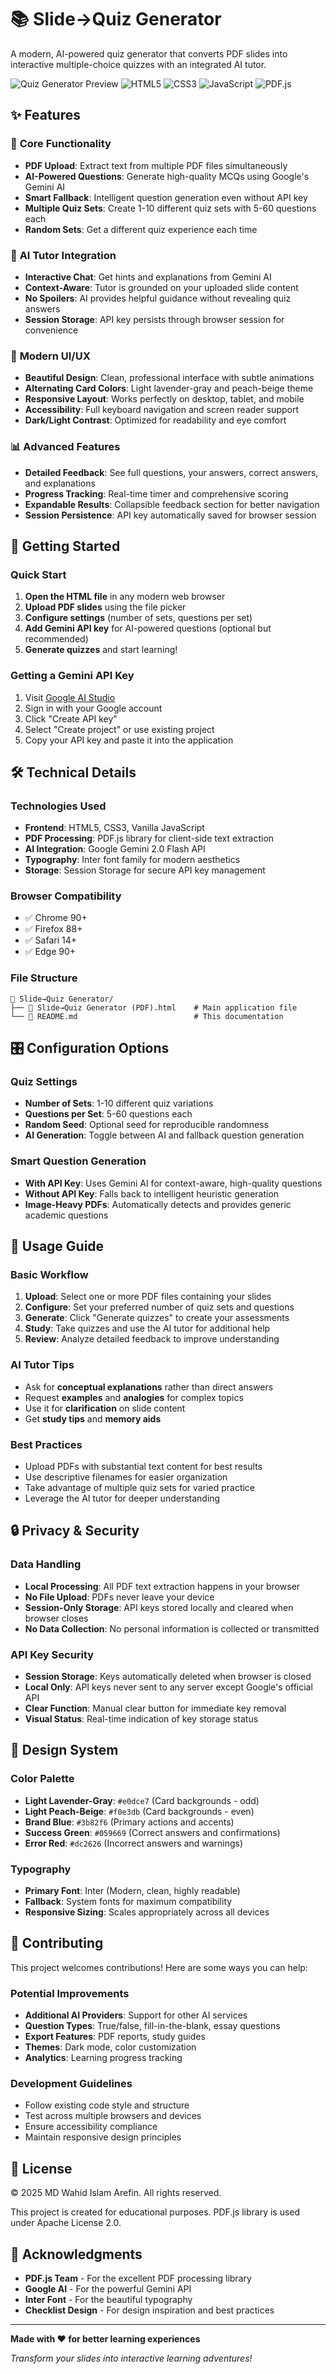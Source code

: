 # 📚 Slide→Quiz Generator

A modern, AI-powered quiz generator that converts PDF slides into interactive multiple-choice quizzes with an integrated AI tutor.

![Quiz Generator Preview](https://img.shields.io/badge/Status-Active-brightgreen) ![HTML5](https://img.shields.io/badge/HTML5-E34F26?style=flat&logo=html5&logoColor=white) ![CSS3](https://img.shields.io/badge/CSS3-1572B6?style=flat&logo=css3&logoColor=white) ![JavaScript](https://img.shields.io/badge/JavaScript-F7DF1E?style=flat&logo=javascript&logoColor=black) ![PDF.js](https://img.shields.io/badge/PDF.js-FF6B35?style=flat&logo=adobe&logoColor=white)

## ✨ Features

### 🎯 **Core Functionality**
- **PDF Upload**: Extract text from multiple PDF files simultaneously
- **AI-Powered Questions**: Generate high-quality MCQs using Google's Gemini AI
- **Smart Fallback**: Intelligent question generation even without API key
- **Multiple Quiz Sets**: Create 1-10 different quiz sets with 5-60 questions each
- **Random Sets**: Get a different quiz experience each time

### 🤖 **AI Tutor Integration**
- **Interactive Chat**: Get hints and explanations from Gemini AI
- **Context-Aware**: Tutor is grounded on your uploaded slide content
- **No Spoilers**: AI provides helpful guidance without revealing quiz answers
- **Session Storage**: API key persists through browser session for convenience

### 🎨 **Modern UI/UX**
- **Beautiful Design**: Clean, professional interface with subtle animations
- **Alternating Card Colors**: Light lavender-gray and peach-beige theme
- **Responsive Layout**: Works perfectly on desktop, tablet, and mobile
- **Accessibility**: Full keyboard navigation and screen reader support
- **Dark/Light Contrast**: Optimized for readability and eye comfort

### 📊 **Advanced Features**
- **Detailed Feedback**: See full questions, your answers, correct answers, and explanations
- **Progress Tracking**: Real-time timer and comprehensive scoring
- **Expandable Results**: Collapsible feedback section for better navigation
- **Session Persistence**: API key automatically saved for browser session

## 🚀 Getting Started

### Quick Start
1. **Open the HTML file** in any modern web browser
2. **Upload PDF slides** using the file picker
3. **Configure settings** (number of sets, questions per set)
4. **Add Gemini API key** for AI-powered questions (optional but recommended)
5. **Generate quizzes** and start learning!

### Getting a Gemini API Key
1. Visit [Google AI Studio](https://aistudio.google.com/apikey)
2. Sign in with your Google account
3. Click "Create API key"
4. Select "Create project" or use existing project
5. Copy your API key and paste it into the application

## 🛠️ Technical Details

### Technologies Used
- **Frontend**: HTML5, CSS3, Vanilla JavaScript
- **PDF Processing**: PDF.js library for client-side text extraction
- **AI Integration**: Google Gemini 2.0 Flash API
- **Typography**: Inter font family for modern aesthetics
- **Storage**: Session Storage for secure API key management

### Browser Compatibility
- ✅ Chrome 90+
- ✅ Firefox 88+
- ✅ Safari 14+
- ✅ Edge 90+

### File Structure
```
📁 Slide→Quiz Generator/
├── 📄 Slide→Quiz Generator (PDF).html    # Main application file
└── 📄 README.md                          # This documentation
```

## 🎛️ Configuration Options

### Quiz Settings
- **Number of Sets**: 1-10 different quiz variations
- **Questions per Set**: 5-60 questions each
- **Random Seed**: Optional seed for reproducible randomness
- **AI Generation**: Toggle between AI and fallback question generation

### Smart Question Generation
- **With API Key**: Uses Gemini AI for context-aware, high-quality questions
- **Without API Key**: Falls back to intelligent heuristic generation
- **Image-Heavy PDFs**: Automatically detects and provides generic academic questions

## 📖 Usage Guide

### Basic Workflow
1. **Upload**: Select one or more PDF files containing your slides
2. **Configure**: Set your preferred number of quiz sets and questions
3. **Generate**: Click "Generate quizzes" to create your assessments
4. **Study**: Take quizzes and use the AI tutor for additional help
5. **Review**: Analyze detailed feedback to improve understanding

### AI Tutor Tips
- Ask for **conceptual explanations** rather than direct answers
- Request **examples** and **analogies** for complex topics
- Use it for **clarification** on slide content
- Get **study tips** and **memory aids**

### Best Practices
- Upload PDFs with substantial text content for best results
- Use descriptive filenames for easier organization
- Take advantage of multiple quiz sets for varied practice
- Leverage the AI tutor for deeper understanding

## 🔒 Privacy & Security

### Data Handling
- **Local Processing**: All PDF text extraction happens in your browser
- **No File Upload**: PDFs never leave your device
- **Session-Only Storage**: API keys stored locally and cleared when browser closes
- **No Data Collection**: No personal information is collected or transmitted

### API Key Security
- **Session Storage**: Keys automatically deleted when browser is closed
- **Local Only**: API keys never sent to any server except Google's official API
- **Clear Function**: Manual clear button for immediate key removal
- **Visual Status**: Real-time indication of key storage status

## 🎨 Design System

### Color Palette
- **Light Lavender-Gray**: `#e0dce7` (Card backgrounds - odd)
- **Light Peach-Beige**: `#f0e3db` (Card backgrounds - even)
- **Brand Blue**: `#3b82f6` (Primary actions and accents)
- **Success Green**: `#059669` (Correct answers and confirmations)
- **Error Red**: `#dc2626` (Incorrect answers and warnings)

### Typography
- **Primary Font**: Inter (Modern, clean, highly readable)
- **Fallback**: System fonts for maximum compatibility
- **Responsive Sizing**: Scales appropriately across all devices

## 🤝 Contributing

This project welcomes contributions! Here are some ways you can help:

### Potential Improvements
- **Additional AI Providers**: Support for other AI services
- **Question Types**: True/false, fill-in-the-blank, essay questions
- **Export Features**: PDF reports, study guides
- **Themes**: Dark mode, color customization
- **Analytics**: Learning progress tracking

### Development Guidelines
- Follow existing code style and structure
- Test across multiple browsers and devices
- Ensure accessibility compliance
- Maintain responsive design principles

## 📄 License

© 2025 MD Wahid Islam Arefin. All rights reserved.

This project is created for educational purposes. PDF.js library is used under Apache License 2.0.

## 🙏 Acknowledgments

- **PDF.js Team** - For the excellent PDF processing library
- **Google AI** - For the powerful Gemini API
- **Inter Font** - For the beautiful typography
- **Checklist Design** - For design inspiration and best practices

---

**Made with ❤️ for better learning experiences**

*Transform your slides into interactive learning adventures!*
